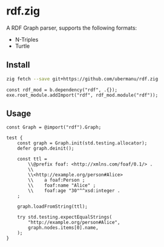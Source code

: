 # rdf.zig

A RDF Graph parser, supports the following formats:

- N-Triples
- Turtle

## Install

```sh
zig fetch --save git+https://github.com/ubermanu/rdf.zig
```

```zig
const rdf_mod = b.dependency("rdf", .{});
exe.root_module.addImport("rdf", rdf_mod.module("rdf"));
```

## Usage

```zig
const Graph = @import("rdf").Graph;

test {
    const graph = Graph.init(std.testing.allocator);
    defer graph.deinit();

    const ttl =
        \\@prefix foaf: <http://xmlns.com/foaf/0.1/> .
        \\
        \\<http://example.org/person#Alice>
        \\    a foaf:Person ;
        \\    foaf:name "Alice" ;
        \\    foaf:age "30"^^xsd:integer .
    ;

    graph.loadFromString(ttl);

    try std.testing.expectEqualStrings(
        "http://example.org/person#Alice",
        graph.nodes.items[0].name,
    );
}
```
